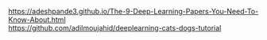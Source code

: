 https://adeshpande3.github.io/The-9-Deep-Learning-Papers-You-Need-To-Know-About.html<br>
https://github.com/adilmoujahid/deeplearning-cats-dogs-tutorial<br>

